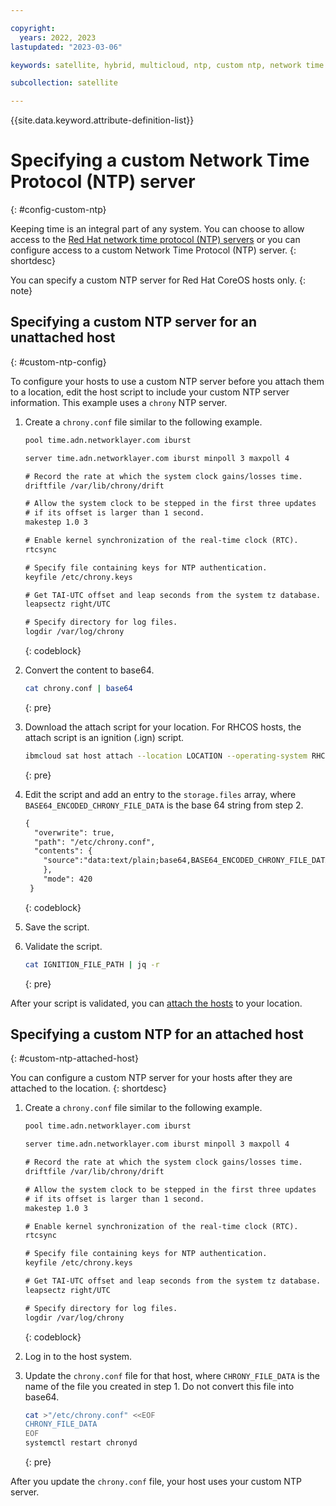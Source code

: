 ```yaml
---

copyright:
  years: 2022, 2023
lastupdated: "2023-03-06"

keywords: satellite, hybrid, multicloud, ntp, custom ntp, network time protocol

subcollection: satellite

---
```


{{site.data.keyword.attribute-definition-list}}


# Specifying a custom Network Time Protocol (NTP) server
{: #config-custom-ntp}

Keeping time is an integral part of any system. You can choose to allow access to the [Red Hat network time protocol (NTP) servers](/docs/satellite?topic=satellite-reqs-host-network-outbound) or you can configure access to a custom Network Time Protocol (NTP) server.
{: shortdesc}

You can specify a custom NTP server for Red Hat CoreOS hosts only.
{: note}


## Specifying a custom NTP server for an unattached host
{: #custom-ntp-config}

To configure your hosts to use a custom NTP server before you attach them to a location, edit the host script to include your custom NTP server information. This example uses a `chrony` NTP server.

1. Create a `chrony.conf` file similar to the following example.
    
    ```txt
    pool time.adn.networklayer.com iburst

    server time.adn.networklayer.com iburst minpoll 3 maxpoll 4

    # Record the rate at which the system clock gains/losses time.
    driftfile /var/lib/chrony/drift

    # Allow the system clock to be stepped in the first three updates
    # if its offset is larger than 1 second.
    makestep 1.0 3

    # Enable kernel synchronization of the real-time clock (RTC).
    rtcsync

    # Specify file containing keys for NTP authentication.
    keyfile /etc/chrony.keys

    # Get TAI-UTC offset and leap seconds from the system tz database.
    leapsectz right/UTC

    # Specify directory for log files.
    logdir /var/log/chrony
    ```
    {: codeblock}
    
2. Convert the content to base64.

    ```sh
    cat chrony.conf | base64
    ```
    {: pre}

   
3. Download the attach script for your location.  For RHCOS hosts, the attach script is an ignition (.ign) script.

    ```sh
    ibmcloud sat host attach --location LOCATION --operating-system RHCOS
    ```
    {: pre}
    
4. Edit the script and add an entry to the `storage.files` array, where `BASE64_ENCODED_CHRONY_FILE_DATA` is the base 64 string from step 2.

    ```txt
    {
      "overwrite": true,
      "path": "/etc/chrony.conf",
      "contents": {
        "source":"data:text/plain;base64,BASE64_ENCODED_CHRONY_FILE_DATA"
        },
        "mode": 420
     }
     ```
     {: codeblock}
     
5. Save the script.
6. Validate the script.

    ```sh
    cat IGNITION_FILE_PATH | jq -r
    ```
    {: pre}
    
After your script is validated, you can [attach the hosts](/docs/satellite?topic=satellite-attach-hosts) to your location.

## Specifying a custom NTP for an attached host
{: #custom-ntp-attached-host}

You can configure a custom NTP server for your hosts after they are attached to the location.
{: shortdesc}



1. Create a `chrony.conf` file similar to the following example.
    
    ```txt
    pool time.adn.networklayer.com iburst

    server time.adn.networklayer.com iburst minpoll 3 maxpoll 4

    # Record the rate at which the system clock gains/losses time.
    driftfile /var/lib/chrony/drift

    # Allow the system clock to be stepped in the first three updates
    # if its offset is larger than 1 second.
    makestep 1.0 3

    # Enable kernel synchronization of the real-time clock (RTC).
    rtcsync

    # Specify file containing keys for NTP authentication.
    keyfile /etc/chrony.keys

    # Get TAI-UTC offset and leap seconds from the system tz database.
    leapsectz right/UTC

    # Specify directory for log files.
    logdir /var/log/chrony
    ```
    {: codeblock}
    
2. Log in to the host system.
3. Update the `chrony.conf` file for that host, where `CHRONY_FILE_DATA` is the name of the file you created in step 1. Do not convert this file into base64.

    ```sh
    cat >"/etc/chrony.conf" <<EOF
    CHRONY_FILE_DATA
    EOF
    systemctl restart chronyd
    ```
    {: pre}
      
After you update the `chrony.conf` file, your host uses your custom NTP server.
